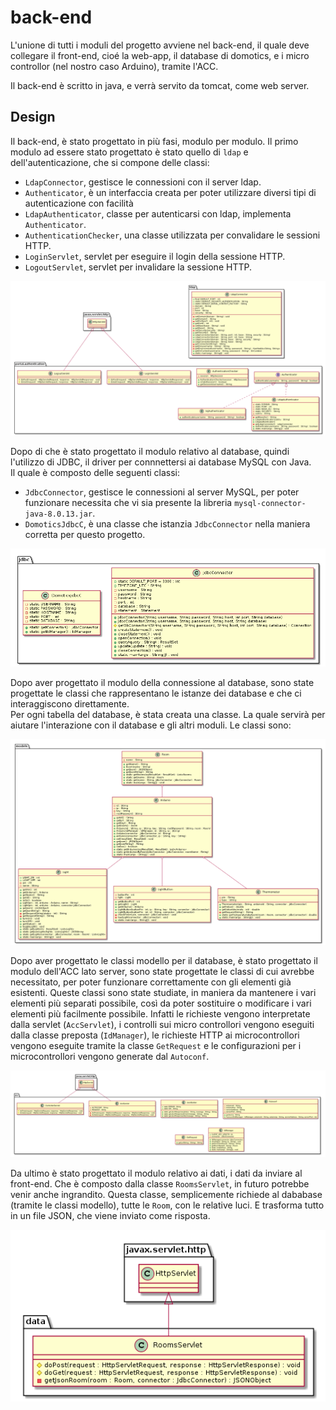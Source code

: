 # back-end

L'unione di tutti i moduli del progetto avviene nel back-end, il quale deve collegare il front-end,
cio&eacute; la web-app, il database di domotics, e i micro controllor (nel nostro caso Arduino),
tramite l'ACC.

Il back-end &egrave; scritto in java, e verr&agrave; servito da tomcat, come web server.

## Design

Il back-end, &egrave; stato progettato in pi&ugrave; fasi, modulo per modulo. Il primo modulo ad
essere stato progettato &egrave; stato quello di `ldap` e dell'autenticazione, che si compone delle
classi:

- `LdapConnector`, gestisce le connessioni con il server ldap.
- `Authenticator`, &egrave; un interfaccia creata per poter utilizzare diversi tipi di autenticazione
con facilit&agrave;
- `LdapAuthenticator`, classe per autenticarsi con ldap, implementa `Authenticator`.
- `AuthenticationChecker`, una classe utilizzata per convalidare le sessioni HTTP.
- `LoginServlet`, servlet per eseguire il login della sessione HTTP.
- `LogoutServlet`, servlet per invalidare la sessione HTTP.

![back-end autenticazione &amp; ldap diagramma delle classi](../../design/back-end/authentication.png)

Dopo di che &egrave; stato progettato il modulo relativo al database, quindi l'utilizzo di JDBC, il
driver per connnettersi ai database MySQL con Java.  
Il quale &egrave; composto delle seguenti classi:

- `JdbcConnector`, gestisce le connessioni al server MySQL, per poter funzionare necessita che vi
sia presente la libreria `mysql-connector-java-8.0.13.jar`.
- `DomoticsJdbcC`, &egrave; una classe che istanzia `JdbcConnector` nella maniera corretta per
questo progetto.

![back-end jdbc diagramma delle classi](../../design/back-end/jdbc.png)

Dopo aver progettato il modulo della connessione al database, sono state progettate le classi che
rappresentano le istanze dei database e che ci interaggiscono direttamente.  
Per ogni tabella del database, &egrave; stata creata una classe. La quale servir&agrave; per aiutare
l'interazione con il database e gli altri moduli. Le classi sono:

![back-end modelli del database, diagramma delle classi](../../design/back-end/models.png)

Dopo aver progettato le classi modello per il database, &egrave; stato progettato il modulo dell'ACC
lato server, sono state progettate le classi di cui avrebbe necessitato, per poter funzionare
correttamente con gli elementi gi&agrave; esistenti. Queste classi sono state studiate, in maniera
da mantenere i vari elementi pi&ugrave; separati possibile, cos&igrave; da poter sostituire o
modificare i vari elementi pi&ugrave; facilmente possibile. Infatti le richieste vengono
interpretate dalla servlet (`AccServlet`), i controlli sui micro controllori vengono eseguiti dalla
classe preposta (`IdManager`), le richieste HTTP ai microcontrollori vengono eseguite tramite la
classe `GetRequest` e le configurazioni per i microcontrollori vengono generate dal `Autoconf`.

![back-end acc-server, diagramma delle classi](../../design/back-end/acc-server.png)

Da ultimo &egrave; stato progettato il modulo relativo ai dati, i dati da inviare al front-end. Che
&egrave; composto dalla classe `RoomsServlet`, in futuro potrebbe venir anche ingrandito.
Questa classe, semplicemente richiede al dababase (tramite le classi modello), tutte le `Room`, con
le relative luci. E trasforma tutto in un file JSON, che viene inviato come risposta.

![back-end data, diagramma delle classi](../../design/back-end/data.png)
